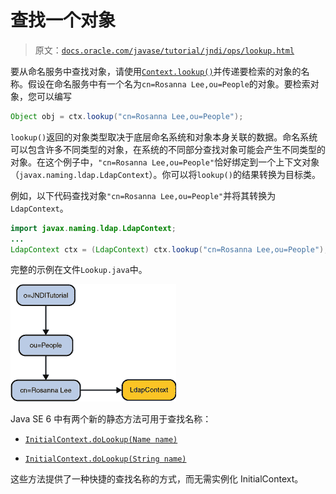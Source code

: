 # 查找一个对象

> 原文：[`docs.oracle.com/javase/tutorial/jndi/ops/lookup.html`](https://docs.oracle.com/javase/tutorial/jndi/ops/lookup.html)

要从命名服务中查找对象，请使用[`Context.lookup()`](https://docs.oracle.com/javase/8/docs/api/javax/naming/Context.html#lookup-javax.naming.Name-)并传递要检索的对象的名称。假设在命名服务中有一个名为`cn=Rosanna Lee,ou=People`的对象。要检索对象，您可以编写

```java
Object obj = ctx.lookup("cn=Rosanna Lee,ou=People");

```

`lookup()`返回的对象类型取决于底层命名系统和对象本身关联的数据。命名系统可以包含许多不同类型的对象，在系统的不同部分查找对象可能会产生不同类型的对象。在这个例子中，`"cn=Rosanna Lee,ou=People"`恰好绑定到一个上下文对象（`javax.naming.ldap.LdapContext`）。你可以将`lookup()`的结果转换为目标类。

例如，以下代码查找对象`"cn=Rosanna Lee,ou=People"`并将其转换为`LdapContext`。

```java
import javax.naming.ldap.LdapContext;
...
LdapContext ctx = (LdapContext) ctx.lookup("cn=Rosanna Lee,ou=People");

```

完整的示例在文件``Lookup.java``中。

![查找示例的图表](img/b3101033cf6ac9ad16264d0ef7c202cd.png)

Java SE 6 中有两个新的静态方法可用于查找名称：

+   [`InitialContext.doLookup(Name name)`](https://docs.oracle.com/javase/8/docs/api/javax/naming/InitialContext.html#doLookup-javax.naming.Name-)

+   [`InitialContext.doLookup(String name)`](https://docs.oracle.com/javase/8/docs/api/javax/naming/InitialContext.html#doLookup-java.lang.String-)

这些方法提供了一种快捷的查找名称的方式，而无需实例化 InitialContext。
